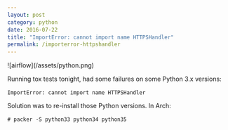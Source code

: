 ```yaml
---
layout: post
category: python
date: 2016-07-22
title: "ImportError: cannot import name HTTPSHandler"
permalink: /importerror-httpshandler
---
```

<div class="wide-logos" markdown="1">
![airflow](/assets/python.png)
</div>

Running tox tests tonight, had some failures on some Python 3.x versions:

    ImportError: cannot import name HTTPSHandler

Solution was to re-install those Python versions. In Arch:

    # packer -S python33 python34 python35
